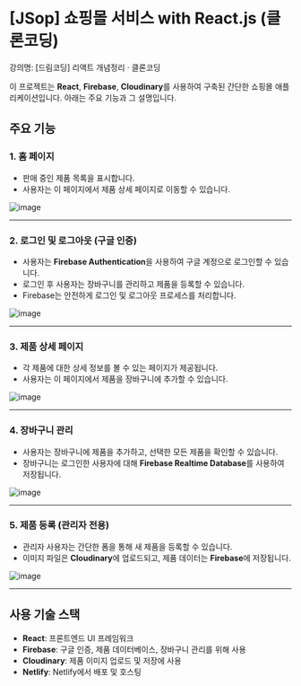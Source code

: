 # [JSop] 쇼핑몰 서비스 with React.js (클론코딩)
강의명: [드림코딩] 리액트 개념정리 · 클론코딩

이 프로젝트는 **React**, **Firebase**, **Cloudinary**를 사용하여 구축된 간단한 쇼핑몰 애플리케이션입니다. 아래는 주요 기능과 그 설명입니다.

## 주요 기능

### 1. 홈 페이지
- 판매 중인 제품 목록을 표시합니다.
- 사용자는 이 페이지에서 제품 상세 페이지로 이동할 수 있습니다.

![image](https://github.com/user-attachments/assets/e0fb156b-d4c6-4f86-826a-6466e9b54437)


---

### 2. 로그인 및 로그아웃 (구글 인증)
- 사용자는 **Firebase Authentication**을 사용하여 구글 계정으로 로그인할 수 있습니다.
- 로그인 후 사용자는 장바구니를 관리하고 제품을 등록할 수 있습니다.
- Firebase는 안전하게 로그인 및 로그아웃 프로세스를 처리합니다.

![image](https://github.com/user-attachments/assets/957ec0a2-7d4e-4aa9-b91e-d30c259a1650)


---

### 3. 제품 상세 페이지
- 각 제품에 대한 상세 정보를 볼 수 있는 페이지가 제공됩니다.
- 사용자는 이 페이지에서 제품을 장바구니에 추가할 수 있습니다.

![image](https://github.com/user-attachments/assets/a8f3e1d7-40e1-499b-828f-ece7c29f25c2)


---

### 4. 장바구니 관리
- 사용자는 장바구니에 제품을 추가하고, 선택한 모든 제품을 확인할 수 있습니다.
- 장바구니는 로그인한 사용자에 대해 **Firebase Realtime Database**를 사용하여 저장됩니다.

![image](https://github.com/user-attachments/assets/924fac61-3527-423f-aa4e-ee702039fbdc)


---

### 5. 제품 등록 (관리자 전용)
- 관리자 사용자는 간단한 폼을 통해 새 제품을 등록할 수 있습니다.
- 이미지 파일은 **Cloudinary**에 업로드되고, 제품 데이터는 **Firebase**에 저장됩니다.

![image](https://github.com/user-attachments/assets/0798ae65-7cb1-4029-8724-3c5816051dea)


---

## 사용 기술 스택

- **React**: 프론트엔드 UI 프레임워크
- **Firebase**: 구글 인증, 제품 데이터베이스, 장바구니 관리를 위해 사용
- **Cloudinary**: 제품 이미지 업로드 및 저장에 사용
- **Netlify**: Netlify에서 배포 및 호스팅


